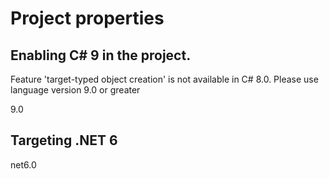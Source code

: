 # Project properties

## Enabling C# 9 in the project.
Feature 'target-typed object creation' is not available in C# 8.0. Please use language version 9.0 or greater

<PropertyGroup>
  <LangVersion>9.0</LangVersion>
</PropertyGroup>

## Targeting .NET 6
<TargetFramework>net6.0</TargetFramework>
